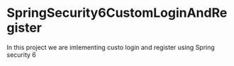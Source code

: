 # SpringSecurity6CustomLoginAndRegister
 In this project we are imlementing custo login and register using Spring security 6
